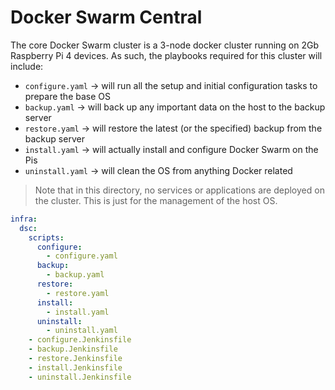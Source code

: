 # Docker Swarm Central

The core Docker Swarm cluster is a 3-node docker cluster running on 2Gb Raspberry Pi 4 devices. As such, the playbooks required for this cluster will include:

- `configure.yaml` -> will run all the setup and initial configuration tasks to prepare the base OS
- `backup.yaml` -> will back up any important data on the host to the backup server
- `restore.yaml` -> will restore the latest (or the specified) backup from the backup server
- `install.yaml` -> will actually install and configure Docker Swarm on the Pis
- `uninstall.yaml` -> will clean the OS from anything Docker related

> Note that in this directory, no services or applications are deployed on the cluster. This is just for the management of the host OS.

``` yaml
infra:
  dsc:
    scripts:
      configure:
        - configure.yaml
      backup:
        - backup.yaml
      restore:
        - restore.yaml
      install:
        - install.yaml
      uninstall:
        - uninstall.yaml
    - configure.Jenkinsfile
    - backup.Jenkinsfile
    - restore.Jenkinsfile
    - install.Jenkinsfile
    - uninstall.Jenkinsfile
```